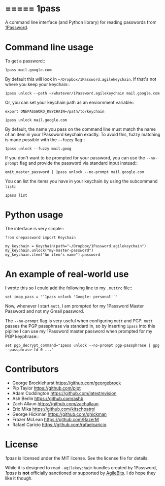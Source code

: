=====
1pass
=====

A command line interface (and Python library) for reading passwords from
[1Password](https://agilebits.com/onepassword).

Command line usage
==================

To get a password::

    1pass mail.google.com

By default this will look in ``~/Dropbox/1Password.agilekeychain``. If that's
not where you keep your keychain::

    1pass unlock --path ~/whatever/1Password.agilekeychain mail.google.com

Or, you can set your keychain path as an enviornment variable::

    export ONEPASSWORD_KEYCHAIN=/path/to/keychain

    1pass unlock mail.google.com

By default, the name you pass on the command line must match the name of an
item in your 1Password keychain exactly. To avoid this, fuzzy matching is
made possible with the ``--fuzzy`` flag::

    1pass unlock --fuzzy mail.goog

If you don't want to be prompted for your password, you can use the
``--no-prompt`` flag and provide the password via standard input instead::

    emit_master_password | 1pass unlock --no-prompt mail.google.com

You can list the items you have in your keychain by using the subcommand `list`::

    1pass list

Python usage
============

The interface is very simple::

    from onepassword import Keychain

    my_keychain = Keychain(path="~/Dropbox/1Password.agilekeychain")
    my_keychain.unlock("my-master-password")
    my_keychain.item("An item's name").password

An example of real-world use
============================

I wrote this so I could add the following line to my ``.muttrc`` file::

    set imap_pass = "`1pass unlock 'Google: personal'`"

Now, whenever I start ``mutt``, I am prompted for my 1Password Master Password
and not my Gmail password.

The ``--no-prompt`` flag is very useful when configuring ``mutt`` and PGP.
``mutt`` passes the PGP passphrase via standard in, so by inserting ``1pass``
into this pipline I can use my 1Password master password when prompted for my
PGP keyphrase::

    set pgp_decrypt_command="1pass unlock --no-prompt pgp-passphrase | gpg --passphrase-fd 0 ..."

Contributors
============

* George Brocklehurst <https://github.com/georgebrock>
* Pip Taylor <https://github.com/pipt>
* Adam Coddington <https://github.com/latestrevision>
* Ash Berlin <https://github.com/ashb>
* Zach Allaun <https://github.com/zachallaun>
* Eric Mika <https://github.com/kitschpatrol>
* George Hickman <https://github.com/ghickman>
* Frazer McLean <https://github.com/RazerM>
* Rafael Caricio <https://github.com/rafaelcaricio>

License
=======

*1pass* is licensed under the MIT license. See the license file for details.

While it is designed to read ``.agilekeychain`` bundles created by 1Password,
*1pass* is **not** officially sanctioned or supported by
[AgileBits](https://agilebits.com/). I do hope they like it though.

